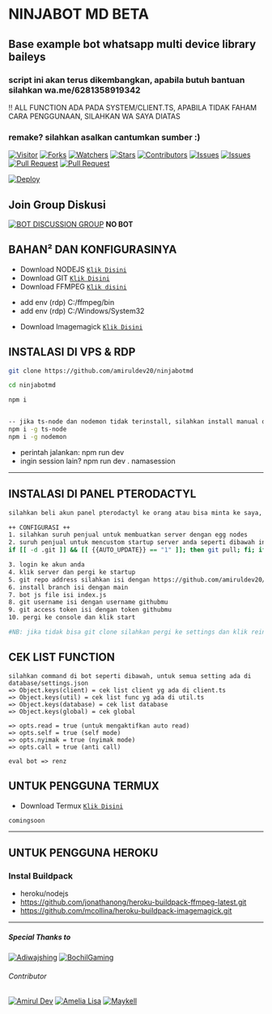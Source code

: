 # NINJABOT MD BETA
## Base example bot whatsapp multi device library baileys
### script ini akan terus dikembangkan, apabila butuh bantuan silahkan wa.me/6281358919342

!! ALL FUNCTION ADA PADA SYSTEM/CLIENT.TS, APABILA TIDAK FAHAM CARA PENGGUNAAN, SILAHKAN WA SAYA DIATAS

### remake? silahkan asalkan cantumkan sumber :)
<a href="https://visitor-badge.glitch.me/badge?page_id=amiruldev20/ninjabotmd"><img title="Visitor" src="https://visitor-badge.glitch.me/badge?page_id=amiruldev20/ninjabotmd"></a>
<a href="https://github.com/amiruldev20/ninjabotmd/network/members"><img title="Forks" src="https://img.shields.io/github/forks/amiruldev20/ninjabotmd?label=Forks&color=blue&style=flat-square"></a>
<a href="https://github.com/amiruldev20/ninjabotmd/watchers"><img title="Watchers" src="https://img.shields.io/github/watchers/amiruldev20/ninjabotmd?label=Watchers&color=green&style=flat-square"></a>
<a href="https://github.com/amiruldev20/ninjabotmd/stargazers"><img title="Stars" src="https://img.shields.io/github/stars/amiruldev20/ninjabotmd?label=Stars&color=yellow&style=flat-square"></a>
<a href="https://github.com/amiruldev20/ninjabotmd/graphs/contributors"><img title="Contributors" src="https://img.shields.io/github/contributors/amiruldev20/ninjabotmd?label=Contributors&color=blue&style=flat-square"></a>
<a href="https://github.com/amiruldev20/ninjabotmd/issues"><img title="Issues" src="https://img.shields.io/github/issues/amiruldev20/ninjabotmd?label=Issues&color=success&style=flat-square"></a>
<a href="https://github.com/Fokusdotid/bersama/issues?q=is%3Aissue+is%3Aclosed"><img title="Issues" src="https://img.shields.io/github/issues-closed/Fokusdotid/bersama?label=Issues&color=red&style=flat-square"></a>
<a href="https://github.com/Fokusdotid/bersama/pulls"><img title="Pull Request" src="https://img.shields.io/github/issues-pr/Fokusdotid/bersama?label=PullRequest&color=success&style=flat-square"></a>
<a href="https://github.com/Fokusdotid/bersama/pulls?q=is%3Apr+is%3Aclosed"><img title="Pull Request" src="https://img.shields.io/github/issues-pr-closed/Fokusdotid/bersama?label=PullRequest&color=red&style=flat-square"></a>


[![Deploy](https://www.herokucdn.com/deploy/button.svg)](https://heroku.com/deploy?template=https://github.com/amiruldev20/ninjabotmd)
## Join Group Diskusi
[![BOT DISCUSSION GROUP](https://img.shields.io/badge/WhatsApp%20Group-25D366?style=for-the-badge&logo=whatsapp&logoColor=white)](https://chat.whatsapp.com/EDfrTs6MhuRLT0kIdpb848) 
**NO BOT**

## BAHAN² DAN KONFIGURASINYA

* Download NODEJS [`Klik Disini`](https://nodejs.org/en/download/)
* Download GIT [`Klik Disini`](https://git-scm.com/downloads)
* Download FFMPEG [`Klik disini`](https://filetransfer.io/data-package/M01DGQhS#link)
 - add env (rdp) C:/ffmpeg/bin
 - add env (rdp) C:/Windows/System32
* Download Imagemagick [`Klik Disini`](https://imagemagick.org/script/download.php)

## INSTALASI DI VPS & RDP

```bash
git clone https://github.com/amiruldev20/ninjabotmd

cd ninjabotmd

npm i


-- jika ts-node dan nodemon tidak terinstall, silahkan install manual dengan command dibawah
npm i -g ts-node
npm i -g nodemon
```
* perintah jalankan: npm run dev
* ingin session lain? npm run dev . namasession
---------

## INSTALASI DI PANEL PTERODACTYL
```bash
silahkan beli akun panel pterodactyl ke orang atau bisa minta ke saya, chat whatsapp diatas

++ CONFIGURASI ++
1. silahkan suruh penjual untuk membuatkan server dengan egg nodes
2. suruh penjual untuk mencustom startup server anda seperti dibawah ini
if [[ -d .git ]] && [[ {{AUTO_UPDATE}} == "1" ]]; then git pull; fi; if [[ ! -z ${NODE_PACKAGES} ]]; then /usr/local/bin/npm install ${NODE_PACKAGES}; fi; if [[ ! -z ${UNNODE_PACKAGES} ]]; then /usr/local/bin/npm uninstall ${UNNODE_PACKAGES}; fi; if [ -f /home/container/package.json ]; then /usr/local/bin/npm install; fi; /usr/local/bin/npm run dev

3. login ke akun anda
4. klik server dan pergi ke startup
5. git repo address silahkan isi dengan https://github.com/amiruldev20/ninjabotmd
6. install branch isi dengan main
7. bot js file isi index.js
8. git username isi dengan username githubmu
9. git access token isi dengan token githubmu
10. pergi ke console dan klik start

#NB: jika tidak bisa git clone silahkan pergi ke settings dan klik reinstall server
```

## CEK LIST FUNCTION
```
silahkan command di bot seperti dibawah, untuk semua setting ada di database/settings.json
=> Object.keys(client) = cek list client yg ada di client.ts
=> Object.keys(util) = cek list func yg ada di util.ts
=> Object.keys(database) = cek list database
=> Object.keys(global) = cek global

=> opts.read = true (untuk mengaktifkan auto read)
=> opts.self = true (self mode)
=> opts.nyimak = true (nyimak mode)
=> opts.call = true (anti call)

eval bot => renz
```

## UNTUK PENGGUNA TERMUX

* Download Termux [`Klik Disini`](https://github.com/termux/termux-app/releases/download/v0.118.0/termux-app_v0.118.0+github-debug_universal.apk)

```
comingsoon
```
---------
## UNTUK PENGGUNA HEROKU

### Instal Buildpack
* heroku/nodejs
* https://github.com/jonathanong/heroku-buildpack-ffmpeg-latest.git
* https://github.com/mcollina/heroku-buildpack-imagemagick.git

---------

##### Special Thanks to
[![Adiwajshing](https://github.com/adiwajshing.png?size=100)](https://github.com/adiwajshing)
[![BochilGaming](https://github.com/BochilGaming.png?size=100)](https://github.com/BochilGaming)

###### Contributor
[![Amirul Dev](https://github.com/amiruldev20.png?size=100)](https://github.com/amiruldev20)
[![Amelia Lisa](https://github.com/Ameliascrf.png?size=100)](https://github.com/Ameliascrf)
[![Maykell](https://github.com/MAYKELL07.png?size=100)](https://github.com/MAYKELL07)
